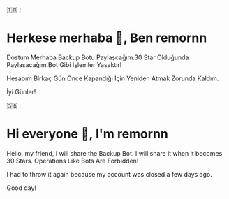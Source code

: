 🇹🇷 ;

# Herkese merhaba 👋, Ben remornn

Dostum Merhaba Backup Botu Paylaşcağım.30 Star Olduğunda Paylaşacağım.Bot Gibi İşlemler Yasaktır!

Hesabım Birkaç Gün Önce Kapandığı İçin Yeniden Atmak Zorunda Kaldım.

İyi Günler!

🇬🇧 ;

# Hi everyone 👋, I'm remornn 

Hello, my friend, I will share the Backup Bot. I will share it when it becomes 30 Stars. Operations Like Bots Are Forbidden!

I had to throw it again because my account was closed a few days ago.

Good day!
